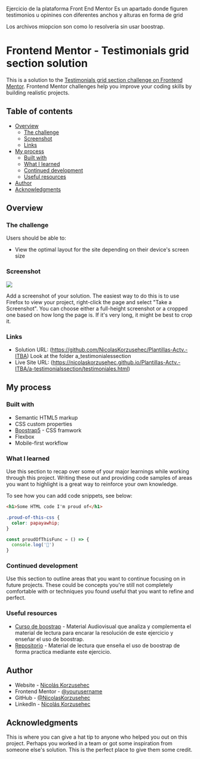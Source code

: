 Ejercicio de la plataforma Front End Mentor
Es un apartado donde figuren testimonios u opinines con diferentes anchos y alturas en forma de grid

Los archivos miopcion son como lo resolvería sin usar boostrap.

# Frontend Mentor - Testimonials grid section solution

This is a solution to the [Testimonials grid section challenge on Frontend Mentor](https://www.frontendmentor.io/challenges/testimonials-grid-section-Nnw6J7Un7). Frontend Mentor challenges help you improve your coding skills by building realistic projects. 

## Table of contents

- [Overview](#overview)
  - [The challenge](#the-challenge)
  - [Screenshot](#screenshot)
  - [Links](#links)
- [My process](#my-process)
  - [Built with](#built-with)
  - [What I learned](#what-i-learned)
  - [Continued development](#continued-development)
  - [Useful resources](#useful-resources)
- [Author](#author)
- [Acknowledgments](#acknowledgments)


## Overview


### The challenge

Users should be able to:

- View the optimal layout for the site depending on their device's screen size


### Screenshot

![](./screenshot.jpg)

Add a screenshot of your solution. The easiest way to do this is to use Firefox to view your project, right-click the page and select "Take a Screenshot". You can choose either a full-height screenshot or a cropped one based on how long the page is. If it's very long, it might be best to crop it.


### Links

- Solution URL: (https://github.com/NicolasKorzusehec/Plantillas-Actv.-ITBA)
  Look at the folder a_testimonialessection
- Live Site URL: (https://nicolaskorzusehec.github.io/Plantillas-Actv.-ITBA/a-testimonialssection/testimoniales.html)

## My process

### Built with

- Semantic HTML5 markup
- CSS custom properties
- [Boostrap5](https://getbootstrap.com/) - CSS framwork
- Flexbox
- Mobile-first workflow

### What I learned

Use this section to recap over some of your major learnings while working through this project. Writing these out and providing code samples of areas you want to highlight is a great way to reinforce your own knowledge.

To see how you can add code snippets, see below:

```html
<h1>Some HTML code I'm proud of</h1>
```
```css
.proud-of-this-css {
  color: papayawhip;
}
```
```js
const proudOfThisFunc = () => {
  console.log('🎉')
}
```

### Continued development

Use this section to outline areas that you want to continue focusing on in future projects. These could be concepts you're still not completely comfortable with or techniques you found useful that you want to refine and perfect.


### Useful resources

- [Curso de boostrap](https://www.youtube.com/watch?v=1kNwZbRiVcQ&ab_channel=Bluuweb) - Material Audiovisual que analiza y complementa el material de lectura para encarar la resolución de este ejercicio y enseñar el uso de boostrap.
- [Repositorio](https://bluuweb.github.io/bootstrap-5/01-fundamentos/#herramientas) - Material de lectura que enseña el uso de boostrap de forma practica mediante este ejercicio.


## Author

- Website - [Nicolás Korzusehec](https://www.your-site.com)
- Frontend Mentor - [@yourusername](https://www.frontendmentor.io/profile/yourusername)
- GitHub - [@NicolasKorzusehec](https://github.com/NicolasKorzusehec)
- LinkedIn - [Nicolás Korzusehec](https://www.linkedin.com/in/nicol%C3%A1s-korzusehec/)


## Acknowledgments

This is where you can give a hat tip to anyone who helped you out on this project. Perhaps you worked in a team or got some inspiration from someone else's solution. This is the perfect place to give them some credit.

